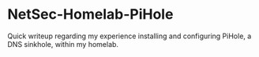 # NetSec-Homelab-PiHole
Quick writeup regarding my experience installing and configuring PiHole, a DNS sinkhole, within my homelab.
